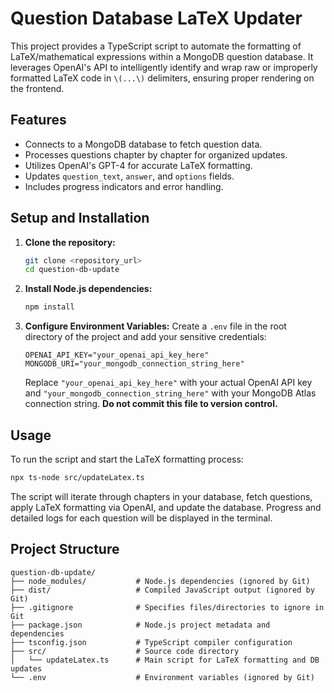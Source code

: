 # Question Database LaTeX Updater

This project provides a TypeScript script to automate the formatting of LaTeX/mathematical expressions within a MongoDB question database. It leverages OpenAI's API to intelligently identify and wrap raw or improperly formatted LaTeX code in `\(...\)` delimiters, ensuring proper rendering on the frontend.

## Features

- Connects to a MongoDB database to fetch question data.
- Processes questions chapter by chapter for organized updates.
- Utilizes OpenAI's GPT-4 for accurate LaTeX formatting.
- Updates `question_text`, `answer`, and `options` fields.
- Includes progress indicators and error handling.

## Setup and Installation

1.  **Clone the repository:**
    ```bash
    git clone <repository_url>
    cd question-db-update
    ```

2.  **Install Node.js dependencies:**
    ```bash
    npm install
    ```

3.  **Configure Environment Variables:**
    Create a `.env` file in the root directory of the project and add your sensitive credentials:
    ```
    OPENAI_API_KEY="your_openai_api_key_here"
    MONGODB_URI="your_mongodb_connection_string_here"
    ```
    Replace `"your_openai_api_key_here"` with your actual OpenAI API key and `"your_mongodb_connection_string_here"` with your MongoDB Atlas connection string. **Do not commit this file to version control.**

## Usage

To run the script and start the LaTeX formatting process:

```bash
npx ts-node src/updateLatex.ts
```

The script will iterate through chapters in your database, fetch questions, apply LaTeX formatting via OpenAI, and update the database. Progress and detailed logs for each question will be displayed in the terminal.

## Project Structure

```
question-db-update/
├── node_modules/           # Node.js dependencies (ignored by Git)
├── dist/                   # Compiled JavaScript output (ignored by Git)
├── .gitignore              # Specifies files/directories to ignore in Git
├── package.json            # Node.js project metadata and dependencies
├── tsconfig.json           # TypeScript compiler configuration
├── src/                    # Source code directory
│   └── updateLatex.ts      # Main script for LaTeX formatting and DB updates
└── .env                    # Environment variables (ignored by Git)
```
